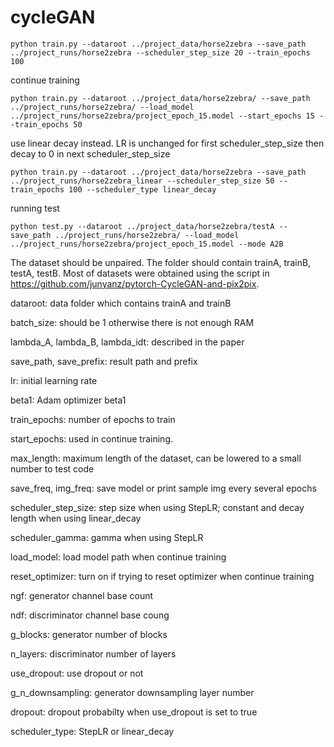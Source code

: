 # cycleGAN

```
python train.py --dataroot ../project_data/horse2zebra --save_path ../project_runs/horse2zebra --scheduler_step_size 20 --train_epochs 100
```

continue training
```
python train.py --dataroot ../project_data/horse2zebra/ --save_path ../project_runs/horse2zebra/ --load_model ../project_runs/horse2zebra/project_epoch_15.model --start_epochs 15 --train_epochs 50
```

use linear decay instead. LR is unchanged for first scheduler_step_size then decay to 0 in next scheduler_step_size
```
python train.py --dataroot ../project_data/horse2zebra --save_path ../project_runs/horse2zebra_linear --scheduler_step_size 50 --train_epochs 100 --scheduler_type linear_decay
```

running test
```
python test.py --dataroot ../project_data/horse2zebra/testA --save_path ../project_runs/horse2zebra/ --load_model ../project_runs/horse2zebra/project_epoch_15.model --mode A2B
```


The dataset should be unpaired. The folder should contain trainA, trainB, testA, testB. Most of datasets were obtained using the script in https://github.com/junyanz/pytorch-CycleGAN-and-pix2pix.

dataroot: data folder which contains trainA and trainB

batch_size: should be 1 otherwise there is not enough RAM

lambda_A, lambda_B, lambda_idt: described in the paper

save_path, save_prefix: result path and prefix

lr: initial learning rate

beta1: Adam optimizer beta1

train_epochs: number of epochs to train

start_epochs: used in continue training.

max_length: maximum length of the dataset, can be lowered to a small number to test code

save_freq, img_freq: save model or print sample img every several epochs

scheduler_step_size: step size when using StepLR; constant and decay length when using linear_decay

scheduler_gamma: gamma when using StepLR

load_model: load model path when continue training

reset_optimizer: turn on if trying to reset optimizer when continue training

ngf: generator channel base count

ndf: discriminator channel base coung

g_blocks: generator number of blocks

n_layers: discriminator number of layers

use_dropout: use dropout or not

g_n_downsampling: generator downsampling layer number

dropout: dropout probabilty when use_dropout is set to true

scheduler_type: StepLR or linear_decay

